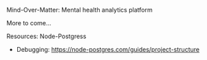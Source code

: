 Mind-Over-Matter: Mental health analytics platform

More to come...


Resources:
  Node-Postgress
 - Debugging: https://node-postgres.com/guides/project-structure